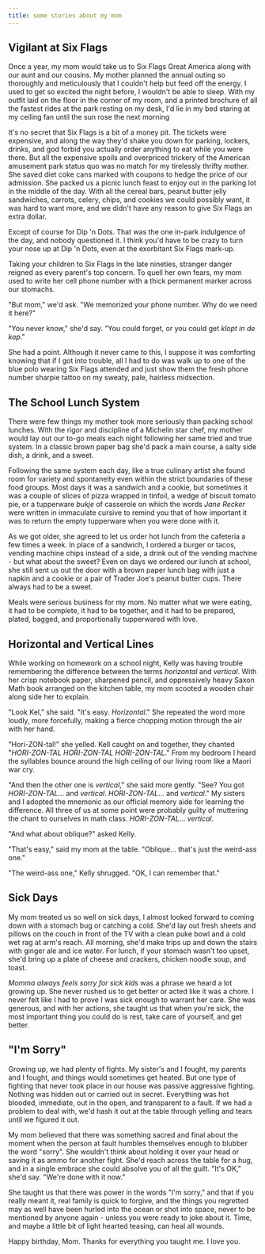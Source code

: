 ```yaml
---
title: some stories about my mom
---
```


## Vigilant at Six Flags

Once a year, my mom would take us to Six Flags Great America along
with our aunt and our cousins.  My mother planned the annual outing so
thoroughly and meticulously that I couldn't help but feed off the
energy.  I used to get so excited the night before, I wouldn't be able
to sleep.  With my outfit laid on the floor in the corner of my room,
and a printed brochure of all the fastest rides at the park resting on
my desk, I'd lie in my bed staring at my ceiling fan until the sun
rose the next morning

It's no secret that Six Flags is a bit of a money pit.  The tickets
were expensive, and along the way they'd shake you down for parking,
lockers, drinks, and god forbid you actually order anything to eat
while you were there.  But all the expensive spoils and overpriced
trickery of the American amusement park status quo was no match for my
tirelessly thrifty mother.  She saved diet coke cans marked with
coupons to hedge the price of our admission.  She packed us a picnic
lunch feast to enjoy out in the parking lot in the middle of the day.
With all the cereal bars, peanut butter jelly sandwiches, carrots,
celery, chips, and cookies we could possibly want, it was hard to want
more, and we didn't have any reason to give Six Flags an extra dollar.

Except of course for Dip 'n Dots.  That was the one in-park indulgence
of the day, and nobody questioned it.  I think you'd have to be crazy
to turn your nose up at Dip 'n Dots, even at the exorbitant Six Flags
mark-up.

Taking your children to Six Flags in the late nineties, stranger
danger reigned as every parent's top concern.  To quell her own fears,
my mom used to write her cell phone number with a thick permanent
marker across our stomachs.

"But mom," we'd ask.  "We memorized your phone number.  Why do we need
it here?"

"You never know," she'd say.  "You could forget, or you could get
_klopt in de kop_."

She had a point.  Although it never came to this, I suppose it was
comforting knowing that if I got into trouble, all I had to do was
walk up to one of the blue polo wearing Six Flags attended and just
show them the fresh phone number sharpie tattoo on my sweaty, pale,
hairless midsection.

## The School Lunch System

There were few things my mother took more seriously than packing
school lunches.  With the rigor and discipline of a Michelin star
chef, my mother would lay out our to-go meals each night following her
same tried and true system.  In a classic brown paper bag she'd pack a
main course, a salty side dish, a drink, and a sweet.

Following the same system each day, like a true culinary artist she
found room for variety and spontaneity even within the strict
boundaries of these food groups.  Most days it was a sandwich and a
cookie, but sometimes it was a couple of slices of pizza wrapped in
tinfoil, a wedge of biscuit tomato pie, or a tupperware _bukje_ of
casserole on which the words _Jane Recker_ were written in immaculate
cursive to remind you that of how important it was to return the empty
tupperware when you were done with it.

As we got older, she agreed to let us order hot lunch from the
cafeteria a few times a week.  In place of a sandwich, I ordered a
burger or tacos, vending machine chips instead of a side, a drink out
of the vending machine - but what about the sweet?  Even on days we
ordered our lunch at school, she still sent us out the door with a
brown paper lunch bag with just a napkin and a cookie or a pair of
Trader Joe's peanut butter cups.  There always had to be a sweet.

Meals were serious business for my mom.  No matter what we were
eating, it had to be complete, it had to be together, and it had to be
prepared, plated, bagged, and proportionally tupperwared with love.

## Horizontal and Vertical Lines

While working on homework on a school night, Kelly was having trouble
remembering the difference between the terms _horizontal_ and
_vertical_.  With her crisp notebook paper, sharpened pencil, and
oppressively heavy Saxon Math book arranged on the kitchen table, my
mom scooted a wooden chair along side her to explain.

"Look Kel," she said.  "It's easy.  _Horizontal_."  She repeated the
word more loudly, more forcefully, making a fierce chopping motion
through the air with her hand.

"Hori-ZON-tal!" she yelled.  Kell caught on and together, they chanted
"_HORI-ZON-TAL HORI-ZON-TAL HORI-ZON-TAL_."  From my bedroom I heard
the syllables bounce around the high ceiling of our living room like a
Maori war cry.

"And then the other one is _vertical_," she said more gently.  "See?
You got _HORI-ZON-TAL_... and _vertical_.  _HORI-ZON-TAL_... and
_vertical_."  My sisters and I adopted the mnemonic as our official
memory aide for learning the difference.  All three of us at some
point were probably guilty of muttering the chant to ourselves in math
class.  _HORI-ZON-TAL_... _vertical_.

"And what about oblique?" asked Kelly.

"That's easy," said my mom at the table.  "Oblique... that's just the
weird-ass one."

"The weird-ass one," Kelly shrugged.  "OK, I can remember that."

## Sick Days

My mom treated us so well on sick days, I almost looked forward to
coming down with a stomach bug or catching a cold.  She'd lay out
	fresh sheets and pillows on the couch in front of the TV with a clean
puke bowl and a cold wet rag at arm's reach.  All morning, she'd make
trips up and down the stairs with ginger ale and ice water.  For
lunch, if your stomach wasn't too upset, she'd bring up a plate of
cheese and crackers, chicken noodle soup, and toast.

_Momma always feels sorry for sick kids_ was a phrase we heard a lot
growing up.  She never rushed us to get better or acted like it was a
chore.  I never felt like I had to prove I was sick enough to warrant
her care.  She was generous, and with her actions, she taught us that
when you're sick, the most important thing you could do is rest, take
care of yourself, and get better.

## "I'm Sorry"

Growing up, we had plenty of fights.  My sister's and I fought, my
parents and I fought, and things would sometimes get heated.  But one
type of fighting that never took place in our house was passive
aggressive fighting.  Nothing was hidden out or carried out in secret.
Everything was hot blooded, immediate, out in the open, and
transparent to a fault.  If we had a problem to deal with, we'd hash
it out at the table through yelling and tears until we figured it out.

My mom believed that there was something sacred and final about the
moment when the person at fault humbles themselves enough to blubber
the word "sorry".  She wouldn't think about holding it over your head
or saving it as ammo for another fight.  She'd reach across the table
for a hug, and in a single embrace she could absolve you of all the
guilt.  "It's OK," she'd say.  "We're done with it now."

She taught us that there was power in the words "I'm sorry," and that
if you really meant it, real family is quick to forgive, and the
things you regretted may as well have been hurled into the ocean or
shot into space, never to be mentioned by anyone again - unless you
were ready to joke about it.  Time, and maybe a little bit of light
hearted teasing, can heal all wounds.

Happy birthday, Mom.  Thanks for everything you taught me.  I love you.
